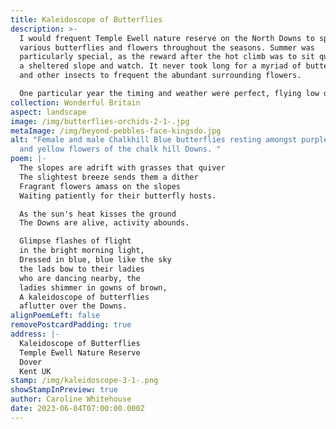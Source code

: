 ```yaml
---
title: Kaleidoscope of Butterflies
description: >-
  I would frequent Temple Ewell nature reserve on the North Downs to spot
  various butterflies and flowers throughout the seasons. Summer was
  particularly special, as the reward after the hot climb was to sit quietly on
  a sheltered slope and watch. It never took long for a myriad of butterflies
  and other insects to frequent the abundant surrounding flowers.

  One particular year the timing and weather were perfect, flying low over a sheltered slope were thousands of blue butterflies, it went from saying, there's one, there's one, to silence as it became apparent something rather special was happening. Being surrounded by so many delicate creatures at once was breathtaking.
collection: Wonderful Britain
aspect: landscape
image: /img/butterflies-orchids-2-1-.jpg
metaImage: /img/beyond-pebbles-face-kingsdo.jpg
alt: "Female and male Chalkhill Blue butterflies resting amongst purple white
  and yellow flowers of the chalk hill Downs. "
poem: |-
  The slopes are adrift with grasses that quiver
  The slightest breeze sends them a dither
  Fragrant flowers amass on the slopes
  Waiting patiently for their butterfly hosts.

  As the sun's heat kisses the ground
  The Downs are alive, activity abounds.

  Glimpse flashes of flight 
  in the bright morning light,
  Dressed in blue, blue like the sky
  the lads bow to their ladies 
  who are dancing nearby, the
  ladies shimmer in gowns of brown,
  A kaleidoscope of butterflies
  aflutter over the Downs.
alignPoemLeft: false
removePostcardPadding: true
address: |-
  Kaleidoscope of Butterflies
  Temple Ewell Nature Reserve
  Dover
  Kent UK
stamp: /img/kaleidoscope-3-1-.png
showStampInPreview: true
author: Caroline Whitehouse
date: 2023-06-04T07:00:00.000Z
---
```


